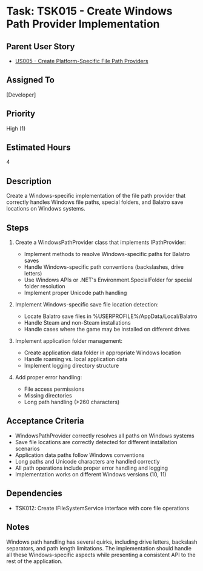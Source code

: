 # Task: TSK015 - Create Windows Path Provider Implementation

## Parent User Story

- [US005 - Create Platform-Specific File Path Providers](US005-Create-Platform-Specific-File-Path-Providers.md)

## Assigned To

[Developer]

## Priority

High (1)

## Estimated Hours

4

## Description

Create a Windows-specific implementation of the file path provider that correctly handles Windows file paths, special folders, and Balatro save locations on Windows systems.

## Steps

1. Create a WindowsPathProvider class that implements IPathProvider:
   - Implement methods to resolve Windows-specific paths for Balatro saves
   - Handle Windows-specific path conventions (backslashes, drive letters)
   - Use Windows APIs or .NET's Environment.SpecialFolder for special folder resolution
   - Implement proper Unicode path handling

2. Implement Windows-specific save file location detection:
   - Locate Balatro save files in %USERPROFILE%/AppData/Local/Balatro
   - Handle Steam and non-Steam installations
   - Handle cases where the game may be installed on different drives

3. Implement application folder management:
   - Create application data folder in appropriate Windows location
   - Handle roaming vs. local application data
   - Implement logging directory structure

4. Add proper error handling:
   - File access permissions
   - Missing directories
   - Long path handling (>260 characters)

## Acceptance Criteria

- WindowsPathProvider correctly resolves all paths on Windows systems
- Save file locations are correctly detected for different installation scenarios
- Application data paths follow Windows conventions
- Long paths and Unicode characters are handled correctly
- All path operations include proper error handling and logging
- Implementation works on different Windows versions (10, 11)

## Dependencies

- TSK012: Create IFileSystemService interface with core file operations

## Notes

Windows path handling has several quirks, including drive letters, backslash separators, and path length limitations. The implementation should handle all these Windows-specific aspects while presenting a consistent API to the rest of the application.
